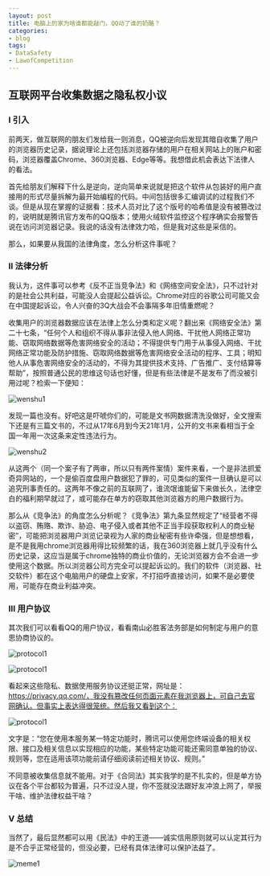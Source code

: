 ```yaml
---
layout: post
title: 电脑上的家为啥谁都能敲门，QQ动了谁的奶酪？
categories:
- blog
tags:
- DataSafety
- LawofCompetition
---
```


## 互联网平台收集数据之隐私权小议
### Ⅰ 引入
前两天，做互联网的朋友们发给我一则消息，QQ被逆向后发现其暗自收集了用户的浏览器历史记录，据说理论上还包括浏览器存储的用户在相关网站上的账户和密码，浏览器覆盖Chrome、360浏览器、Edge等等。我想借此机会表达下法律人的看法。

首先给朋友们解释下什么是逆向，逆向简单来说就是把这个软件从包装好的用户直接用的形式尽量拆解为最开始编程的代码。中间包括很多汇编调试的过程我们不谈。但是从现在掌握的证据看：技术人员对比了这个版号的哈希值是没有被篡改过的，说明就是腾讯官方发布的QQ版本；使用火绒软件监控这个程序确实会报警告说在访问浏览器记录。我说的话没有法律效力哈，但是我对这些是采信的。

那么，如果要从我国的法律角度，怎么分析这件事呢？

### Ⅱ 法律分析

我认为，这件事可以参考《反不正当竞争法》和《网络空间安全法》，只不过针对的是社会公共利益，可能没人会提起公益诉讼。Chrome对应的谷歌公司可能又会在中国提起诉讼，令人兴奋的3Q大战会不会事隔多年旧情重燃呢？

收集用户的浏览器数据应该在法律上怎么分类和定义呢？翻出来《网络安全法》第二十七条，“任何个人和组织不得从事非法侵入他人网络、干扰他人网络正常功能、窃取网络数据等危害网络安全的活动；不得提供专门用于从事侵入网络、干扰网络正常功能及防护措施、窃取网络数据等危害网络安全活动的程序、工具；明知他人从事危害网络安全的活动的，不得为其提供技术支持、广告推广、支付结算等帮助”，按照普通公民的思维这句话也好懂，但是有些法律是不是发布了而没被引用过呢？检索一下便知：

![wenshu1](http://chuantu.xyz/t6/741/1611028850x1033348286.png)

发现一篇也没有。好吧这是吓唬你们的，可能是文书网数据清洗没做好，全文搜索下还是有三篇文书的，不过从17年6月到今天21年1月，公开的文书来看相当于全国一年用一次这条来定性违法行为。

![wenshu2](http://chuantu.xyz/t6/741/1611028953x1033348286.png)

从这两个（同一个案子有了两审，所以只有两件案情）案件来看，一个是非法抓爱奇异网站的，一个是偷百度盘用户数据犯了罪的，可见类似的案件一旦确认是可以追究刑事责任的。这两年不像之前的互联网了，谁流氓谁能留下来做长久，法律空白的福利期早就过了，或可能存在单方的窃取其他浏览器方的用户数据行为。

那么从《竞争法》的角度怎么分析呢？《竞争法》第九条显然规定了“经营者不得 以盗窃、贿赂、欺诈、胁迫、电子侵入或者其他不正当手段获取权利人的商业秘密”，可能把浏览器用户浏览记录视为人家的商业秘密有些许牵强，但是想想看，是不是我用chrome浏览器用得比较频繁的话，我在360浏览器上就几乎没有什么历史记录，这应当是属于chrome独特的商业价值的，无论浏览器方会不会进一步使用这个数据。所以浏览器公司方完全可以提起诉讼的。我们的软件（浏览器、社交软件）都在这个电脑用户的硬盘上安家，不打招呼直接访问，如果不是必要使用，可能存在商业利益冲突。

### Ⅲ 用户协议

其次我们可以看看QQ的用户协议，看看南山必胜客法务部是如何制定与用户的意思协商协议的。

![protocol1](http://chuantu.xyz/t6/741/1611029036x1033348286.png)

![protocol1](http://chuantu.xyz/t6/741/1611029121x1700340443.png)

看起来这些隐私、数据使用服务协议还挺正常，网址是：https://privacy.qq.com/，我没有篡改任何页面元素在我浏览器上，可自己去官网确认。但事实上表达得很笼统。然后我又看到这个：

![protocol1](http://chuantu.xyz/t6/741/1611029188x1700340443.png)

文字是：“您在使用本服务某一特定功能时，腾讯可以使用您终端设备的相关权限、接口及相关信息以实现相应的功能，某些特定功能可能还需同意单独的协议、规则等，您在适用该项功能前请仔细阅读前述相关协议、规则。”

不同意被收集信息就不能用。对于《合同法》其实我学的是不扎实的，但是单方协议在各个平台都较为普遍，只不过没人提，你不签就没法跟好友冲浪上网了，举报干啥、维护法律权益干啥？

### Ⅴ 总结

当然了，最后显然都可以用《民法》中的王道——诚实信用原则就可以认定其行为是不合乎正常经营的，但没必要，已经有具体法律可以保护法益了。

![meme1](http://chuantu.xyz/t6/741/1611028747x1033348286.jpg)
